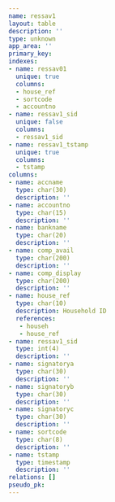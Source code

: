 ```yaml
---
name: ressav1
layout: table
description: ''
type: unknown
app_area: ''
primary_key: 
indexes:
- name: ressav01
  unique: true
  columns:
  - house_ref
  - sortcode
  - accountno
- name: ressav1_sid
  unique: false
  columns:
  - ressav1_sid
- name: ressav1_tstamp
  unique: true
  columns:
  - tstamp
columns:
- name: accname
  type: char(30)
  description: ''
- name: accountno
  type: char(15)
  description: ''
- name: bankname
  type: char(20)
  description: ''
- name: comp_avail
  type: char(200)
  description: ''
- name: comp_display
  type: char(200)
  description: ''
- name: house_ref
  type: char(10)
  description: Household ID
  references:
   - househ
   - house_ref
- name: ressav1_sid
  type: int(4)
  description: ''
- name: signatorya
  type: char(30)
  description: ''
- name: signatoryb
  type: char(30)
  description: ''
- name: signatoryc
  type: char(30)
  description: ''
- name: sortcode
  type: char(8)
  description: ''
- name: tstamp
  type: timestamp
  description: ''
relations: []
pseudo_pk: 
---
```


